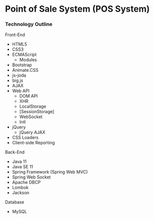# Point of Sale System (POS System)

### Technology Outline
Front-End
- HTML5
- CSS3
- ECMAScript
    - Modules
- Bootstrap
- Animate.CSS
- js-joda
- big.js
- AJAX 
- Web API
    - DOM API
    - XHR
    - LocalStorage
    - [SessionStorage]
    - WebSocket
    - Intl
- jQuery
    - jQuery AJAX
- CSS Loaders
- Client-side Reporting

Back-End
- Java 11
- Java SE 11
- Spring Framework (Spring Web MVC)
- Spring Web Socket
- Apache DBCP
- Lombok
- Jackson

Database
- MySQL
